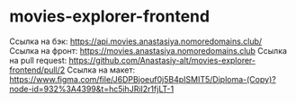 # movies-explorer-frontend

Ссылка на бэк: https://api.movies.anastasiya.nomoredomains.club/
Ссылка на фронт: https://movies.anastasiya.nomoredomains.club
Ссылка на pull request: https://github.com/Anastasiy-alt/movies-explorer-frontend/pull/2
Ссылка на макет: https://www.figma.com/file/J6DPBjoeuf0j5B4pISMIT5/Diploma-(Copy)?node-id=932%3A4399&t=hc5ihJRiI2r1fjLT-1 
